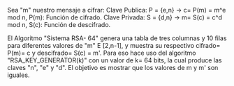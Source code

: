 Sea "m" nuestro mensaje a cifrar:
Clave Publica: P = {e,n} -> c= P(m) = m^e mod n, P(m): Función de cifrado. 
Clave Privada: S = {d,n} -> m= S(c) = c^d mod n, S(c): Función de descifrado.

El Algoritmo "Sistema RSA- 64" genera una tabla de tres columnas y 10 filas para diferentes
valores de "m" E [2,n-1], y muestra su respectivo cifrado= P(m)= c y descifrado= S(c) = m'.
Para eso hace uso del algoritmo "RSA_KEY_GENERATOR(k)" con un valor de k= 64 bits, la cual
produce las claves "n", "e" y "d". 
El objetivo es mostrar que los valores de m y m' son iguales.
